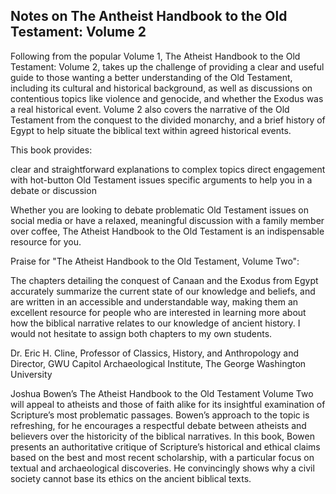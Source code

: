 ## Notes on The Antheist Handbook to the Old Testament: Volume 2

Following from the popular Volume 1, The Atheist Handbook to the Old Testament: Volume 2, takes up the challenge of providing a clear and useful guide to those wanting a better understanding of the Old Testament, including its cultural and historical background, as well as discussions on contentious topics like violence and genocide, and whether the Exodus was a real historical event. Volume 2 also covers the narrative of the Old Testament from the conquest to the divided monarchy, and a brief history of Egypt to help situate the biblical text within agreed historical events.

This book provides:

clear and straightforward explanations to complex topics
direct engagement with hot-button Old Testament issues
specific arguments to help you in a debate or discussion

Whether you are looking to debate problematic Old Testament issues on social media or have a relaxed, meaningful discussion with a family member over coffee, The Atheist Handbook to the Old Testament is an indispensable resource for you.

Praise for "The Atheist Handbook to the Old Testament, Volume Two":

The chapters detailing the conquest of Canaan and the Exodus from Egypt accurately summarize the current state of our knowledge and beliefs, and are written in an accessible and understandable way, making them an excellent resource for people who are interested in learning more about how the biblical narrative relates to our knowledge of ancient history. I would not hesitate to assign both chapters to my own students.

Dr. Eric H. Cline, Professor of Classics, History, and Anthropology and Director, GWU Capitol Archaeological Institute, The George Washington University

Joshua Bowen’s The Atheist Handbook to the Old Testament Volume Two will appeal to atheists and those of faith alike for its insightful examination of Scripture’s most problematic passages. Bowen’s approach to the topic is refreshing, for he encourages a respectful debate between atheists and believers over the historicity of the biblical narratives. In this book, Bowen presents an authoritative critique of Scripture’s historical and ethical claims based on the best and most recent scholarship, with a particular focus on textual and archaeological discoveries. He convincingly shows why a civil society cannot base its ethics on the ancient biblical texts.